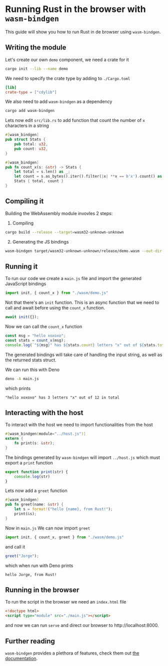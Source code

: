 # Running Rust in the browser with `wasm-bindgen`

This guide will show you how to run Rust in de browser using `wasm-bindgen`.

## Writing the module

Let's create our own `demo` component, we need a crate for it
```bash
cargo init --lib --name demo
```

We need to specify the crate type by adding to `./Cargo.toml`
```toml
[lib]
crate-type = ["cdylib"]
```

We also need to add `wasm-bindgen` as a dependency
```bash
cargo add wasm-bindgen
```

Lets now edit `src/lib.rs` to add function that count the number of `x` characters in a string
```rust
#[wasm_bindgen]
pub struct Stats {
    pub total: u32,
    pub count: u32,
}

#[wasm_bindgen]
pub fn count_x(s: &str) -> Stats {
    let total = s.len() as _;
    let count = s.as_bytes().iter().filter(|x| **x == b'x').count() as _;
    Stats { total, count }
}
```

## Compiling it

Building the WebAssembly module invovles 2 steps:
1. Compiling
```bash
cargo build --release --target=wasm32-unknown-unknown
```

2. Generating the JS bindings
```bash
wasm-bindgen target/wasm32-unknown-unknown/release/demo.wasm --out-dir wasm --target web
```

## Running it

To run our code we create a `main.js` file and import the generated JavaScript bindings

```js
import init, { count_x } from "./wasm/demo.js"
```

Not that there's an `init` function. This is an async function that we need to call and await before using the `count_x` function.
```js
await init({});
```

Now we can call the `count_x` function
```js
const msg = "hello xoxoxo";
const stats = count_x(msg);
console.log(`"${msg}" has ${stats.count} letters "x" out of ${stats.total} in total`);
```

The generated bindings will take care of handling the input string, as well as the returned stats struct.

We can run this with Deno
```bash
deno -A main.js
```

which prints
```
"hello xoxoxo" has 3 letters "x" out of 12 in total
```

## Interacting with the host

To interact with the host we need to import functionalities from the host

```rust
#[wasm_bindgen(module="../host.js")]
extern {
    fn print(s: &str);
}
```

The bindings generated by `wasm-bindgen` will import `../host.js` which must export a `print` function

```js
export function print(str) {
    console.log(str)
}
```

Lets now add a `greet` function
```rust
#[wasm_bindgen]
pub fn greet(name: &str) {
    let s = format!("hello {name}, from Rust!");
    print(&s);
}
```

Now in `main.js` We can now import `greet`
```js
import init, { count_x, greet } from "./wasm/demo.js"
```

and call it
```js
greet("Jorge");
```

which when run with Deno prints
```
hello Jorge, from Rust!
```

## Running in the browser

To run the script in the browser we need an `index.html` file
```html
<!doctype html>
<script type="module" src="./main.js"></script>
```

and now we can run `serve` and direct our browser to http://localhost:8000.

## Further reading

`wasm-bindgen` provides a plethora of features, check them out [the documentation](https://rustwasm.github.io/wasm-bindgen/).
